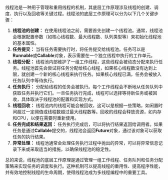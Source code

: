 线程池是一种用于管理和重用线程的机制，其底层工作原理涉及线程的创建、调度、执行以及回收等关键过程。线程池的底层工作原理可以分为以下几个关键步骤：

1. **线程池的创建：** 在使用线程池之前，需要首先创建一个线程池。通常，线程池会根据配置参数（如核心线程数、最大线程数、队列类型等）来初始化线程池的基本属性。
2. **任务提交：** 当有任务需要执行时，将任务提交给线程池。任务可以是**Runnable**或**Callable**对象，表示需要在一个独立线程中执行的工作单元。
3. **线程分配：** 线程池内部维护了一组工作线程，这些线程会被动态分配来执行任务。线程池首先会尝试将任务分配给核心线程，如果核心线程数没有达到上限，就创建一个新的核心线程来执行任务。如果核心线程已满，任务会被放入任务队列中等待执行。
4. **任务执行：** 分配给线程的任务会被执行。每个工作线程会不断地从任务队列中获取任务并执行它们。一旦任务执行完成，线程可以选择等待新任务或被回收，具体取决于线程池的配置和实现方式。
5. **线程回收：** 线程池内的线程可能会被回收，这可以是根据一些策略，如闲置时间超过一定阈值或线程数超过最大线程数等。回收的线程会释放资源，如内存和CPU，以便在需要时重新使用。
6. **任务完成和结果返回：** 任务执行完成后，可以将执行结果返回给调用者。如果任务是通过**Callable**提交的，线程池会返回**Future**对象，通过该对象可以获取任务的执行结果。
7. **异常处理：** 线程池通常会处理任务执行过程中抛出的异常，可以将异常信息记录下来或采取适当的措施，以确保线程池的稳定性。

总的来说，线程池的底层工作原理是通过管理一组工作线程、任务队列和任务分配策略来实现任务的调度和执行。这种机制可以提高线程的重用性、提高程序性能，并有效地控制线程的生命周期，使得线程池成为多线程编程中的重要工具。

